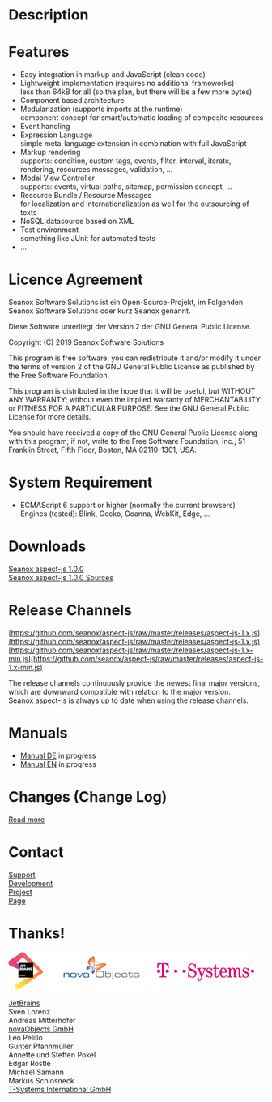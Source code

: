 # Description


# Features
- Easy integration in markup and JavaScript (clean code)
- Lightweight implementation (requires no additional frameworks)  
  less than 64kB for all (so the plan, but there will be a few more bytes)
- Component based architecture
- Modularization (supports imports at the runtime)  
  component concept for smart/automatic loading of composite resources
- Event handling
- Expression Language  
  simple meta-language extension in combination with full JavaScript
- Markup rendering  
  supports: condition, custom tags, events, filter, interval, iterate, rendering,
  resources messages, validation, ...
- Model View Controller  
  supports: events, virtual paths, sitemap, permission concept, ...
- Resource Bundle / Resource Messages  
  for localization and internationalization as well for the outsourcing of texts 
- NoSQL datasource based on XML
- Test environment  
  something like JUnit for automated tests
- ...


# Licence Agreement
Seanox Software Solutions ist ein Open-Source-Projekt, im Folgenden
Seanox Software Solutions oder kurz Seanox genannt.

Diese Software unterliegt der Version 2 der GNU General Public License.

Copyright (C) 2019 Seanox Software Solutions

This program is free software; you can redistribute it and/or modify it under
the terms of version 2 of the GNU General Public License as published by the
Free Software Foundation.

This program is distributed in the hope that it will be useful, but WITHOUT ANY
WARRANTY; without even the implied warranty of MERCHANTABILITY or FITNESS FOR A
PARTICULAR PURPOSE. See the GNU General Public License for more details.

You should have received a copy of the GNU General Public License along with
this program; if not, write to the Free Software Foundation, Inc., 51 Franklin
Street, Fifth Floor, Boston, MA 02110-1301, USA.


# System Requirement
- ECMAScript 6 support or higher (normally the current browsers)  
  Engines (tested): Blink, Gecko, Goanna, WebKit, Edge, ...


# Downloads
[Seanox aspect-js 1.0.0](https://github.com/seanox/aspect-js/raw/master/releases/aspect-js-1.0.0.zip)  
[Seanox aspect-js 1.0.0 Sources](https://github.com/seanox/aspect-js/raw/master/releases/aspect-js-1.0.0-src.zip)


# Release Channels
[https://github.com/seanox/aspect-js/raw/master/releases/aspect-js-1.x.js](https://github.com/seanox/aspect-js/raw/master/releases/aspect-js-1.x.js)  
[https://github.com/seanox/aspect-js/raw/master/releases/aspect-js-1.x-min.js](https://github.com/seanox/aspect-js/raw/master/releases/aspect-js-1.x-min.js)  

The release channels continuously provide the newest final major versions, which
are downward compatible with relation to the major version.    
Seanox aspect-js is always up to date when using the release channels.


# Manuals
- [Manual DE](https://github.com/seanox/aspect-js/blob/master/manual/de) in progress
- [Manual EN](https://github.com/seanox/aspect-js/blob/master/manual/en) in progress

# Changes (Change Log)
[Read more](https://raw.githubusercontent.com/seanox/aspect-js/master/CHANGES)


# Contact
[Support](http://seanox.de/contact?support)  
[Development](http://seanox.de/contact?development)  
[Project](http://seanox.de/contact?service)  
[Page](http://seanox.de/contact)


# Thanks!
<img src="https://raw.githubusercontent.com/seanox/seanox/master/sources/resources/images/thanks.png">

[JetBrains](https://www.jetbrains.com/?from=seanox)  
Sven Lorenz  
Andreas Mitterhofer  
[novaObjects GmbH](https://www.novaobjects.de)  
Leo Pelillo  
Gunter Pfannm&uuml;ller  
Annette und Steffen Pokel  
Edgar R&ouml;stle  
Michael S&auml;mann  
Markus Schlosneck  
[T-Systems International GmbH](https://www.t-systems.com)
